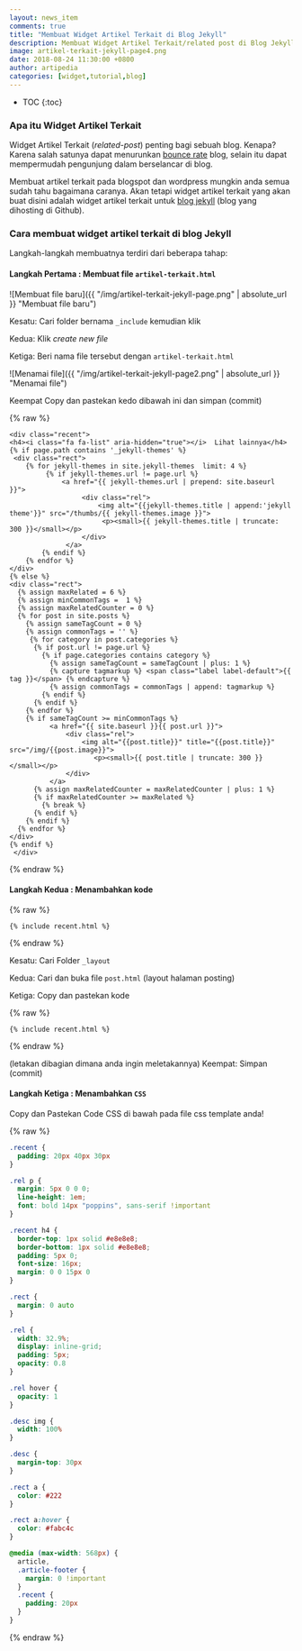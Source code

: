 ```yaml
---
layout: news_item
comments: true
title: "Membuat Widget Artikel Terkait di Blog Jekyll"
description: Membuat Widget Artikel Terkait/related post di Blog Jekyll / Github Pages dengan langkah-langkah mudah.
image: artikel-terkait-jekyll-page4.png
date: 2018-08-24 11:30:00 +0800
author: artipedia
categories: [widget,tutorial,blog]
---
```

* TOC
{:toc}

### Apa itu Widget Artikel Terkait
Widget Artikel Terkait (*related-post*) penting bagi sebuah blog. Kenapa? Karena salah satunya dapat menurunkan [bounce rate](https://en.wikipedia.org/wiki/Bounce_rate "Bounce Rate") blog, selain itu dapat mempermudah pengunjung dalam berselancar di blog.

Membuat artikel terkait pada blogspot dan wordpress mungkin anda semua sudah tahu bagaimana caranya. Akan tetapi widget artikel terkait yang akan buat disini adalah widget artikel terkait untuk [blog jekyll](https://blog.artipedia.site/id/cara-membuat-web-digithub-bagi-pemula.html "Membuat blog di github") (blog yang dihosting di Github).

### Cara membuat widget artikel terkait di blog Jekyll
Langkah-langkah membuatnya terdiri dari beberapa tahap:

#### Langkah Pertama : Membuat file `artikel-terkait.html`

![Membuat file baru]({{ "/img/artikel-terkait-jekyll-page.png" | absolute_url }} "Membuat file baru")

Kesatu: Cari folder bernama `_include` kemudian klik

Kedua: Klik _create new file_

Ketiga: Beri nama file tersebut dengan `artikel-terkait.html`

![Menamai file]({{ "/img/artikel-terkait-jekyll-page2.png" | absolute_url }} "Menamai file")

Keempat Copy dan pastekan kedo dibawah ini dan simpan (commit)

{% raw %}
```liquid
<div class="recent">
<h4><i class="fa fa-list" aria-hidden="true"></i>  Lihat lainnya</h4>
{% if page.path contains '_jekyll-themes' %}
 <div class="rect">
    {% for jekyll-themes in site.jekyll-themes  limit: 4 %}
         {% if jekyll-themes.url != page.url %}
             <a href="{{ jekyll-themes.url | prepend: site.baseurl }}">
                  <div class="rel">
                      <img alt="{{jekyll-themes.title | append:'jekyll theme'}}" src="/thumbs/{{ jekyll-themes.image }}">
                       <p><small>{{ jekyll-themes.title | truncate: 300 }}</small></p>
                  </div>
              </a>
        {% endif %}
    {% endfor %}
</div>
{% else %}
<div class="rect">
  {% assign maxRelated = 6 %}
  {% assign minCommonTags =  1 %}
  {% assign maxRelatedCounter = 0 %}
  {% for post in site.posts %}
    {% assign sameTagCount = 0 %}
    {% assign commonTags = '' %}
     {% for category in post.categories %}
      {% if post.url != page.url %}
        {% if page.categories contains category %}
          {% assign sameTagCount = sameTagCount | plus: 1 %}
          {% capture tagmarkup %} <span class="label label-default">{{ tag }}</span> {% endcapture %}
          {% assign commonTags = commonTags | append: tagmarkup %}
        {% endif %}
      {% endif %}
    {% endfor %}
    {% if sameTagCount >= minCommonTags %}
          <a href="{{ site.baseurl }}{{ post.url }}">
              <div class="rel">
                  <img alt="{{post.title}}" title="{{post.title}}" src="/img/{{post.image}}">
                     <p><small>{{ post.title | truncate: 300 }}</small></p>
              </div>
          </a>
      {% assign maxRelatedCounter = maxRelatedCounter | plus: 1 %}
      {% if maxRelatedCounter >= maxRelated %}
        {% break %}
      {% endif %}
    {% endif %}
  {% endfor %}
</div>
{% endif %}
 </div>
```
{% endraw %}

#### Langkah Kedua : Menambahkan kode 

{% raw %}
```
{% include recent.html %}
```
{% endraw %}

Kesatu: Cari Folder `_layout` 

Kedua: Cari dan buka file `post.html` (layout halaman posting)

Ketiga: Copy dan pastekan kode 

{% raw %}
```
{% include recent.html %}
```
{% endraw %}

(letakan dibagian dimana anda ingin meletakannya)
Keempat: Simpan (commit)

#### Langkah Ketiga : Menambahkan `CSS`
Copy dan Pastekan Code CSS di bawah pada file css template anda!

{% raw %}
```css
.recent {
  padding: 20px 40px 30px
}

.rel p {
  margin: 5px 0 0 0;
  line-height: 1em;
  font: bold 14px "poppins", sans-serif !important
}

.recent h4 {
  border-top: 1px solid #e8e8e8;
  border-bottom: 1px solid #e8e8e8;
  padding: 5px 0;
  font-size: 16px;
  margin: 0 0 15px 0
}

.rect {
  margin: 0 auto
}

.rel {
  width: 32.9%;
  display: inline-grid;
  padding: 5px;
  opacity: 0.8
}

.rel hover {
  opacity: 1
}

.desc img {
  width: 100%
}

.desc {
  margin-top: 30px
}

.rect a {
  color: #222
}

.rect a:hover {
  color: #fabc4c
}

@media (max-width: 568px) {
  article,
  .article-footer {
    margin: 0 !important
  }
  .recent {
    padding: 20px
  }
}

```
{% endraw %}




